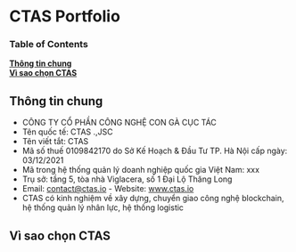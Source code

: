 # CTAS Portfolio
### Table of Contents
**[Thông tin chung](#thông-tin-chung)**<br>
**[Vì sao chọn CTAS](#vì-sao-chọn-ctas)**<br>


## Thông tin chung
* CÔNG TY CỔ PHẦN CÔNG NGHỆ CON GÀ CỤC TÁC  
* Tên quốc tế: CTAS .,JSC  
* Tên viết tắt: CTAS  
* Mã số thuế  0109842170 do Sở Kế Hoạch & Đầu Tư TP. Hà Nội cấp ngày: 03/12/2021  
* Mã trong hệ thống quản lý doanh nghiệp quốc gia Việt Nam: xxx  
* Trụ sở: tầng 5, tòa nhà Viglacera, số 1 Đại Lộ Thăng Long  
* Email: contact@ctas.io - Website: www.ctas.io  
* CTAS có kinh nghiệm về xây dựng, chuyển giao công nghệ blockchain, hệ thống quản lý nhân lực, hệ thống logistic  


## Vì sao chọn CTAS
